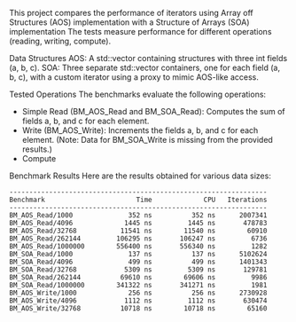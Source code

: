 

This project compares the performance of iterators using Array off Structures (AOS) implementation with a Structure of Arrays (SOA) implementation The tests measure performance for different operations (reading, writing, compute).

Data Structures
AOS: A std::vector containing structures with three int fields (a, b, c).
SOA: Three separate std::vector<int> containers, one for each field (a, b, c), with a custom iterator using a proxy to mimic AOS-like access.

Tested Operations
The benchmarks evaluate the following operations:
- Simple Read (BM_AOS_Read and BM_SOA_Read): Computes the sum of fields a, b, and c for each element.
- Write (BM_AOS_Write): Increments the fields a, b, and c for each element. (Note: Data for BM_SOA_Write is missing from the provided results.)
- Compute 

Benchmark Results
Here are the results obtained for various data sizes:
```
-----------------------------------------------------------------
Benchmark                       Time             CPU   Iterations
-----------------------------------------------------------------
BM_AOS_Read/1000              352 ns          352 ns      2007341
BM_AOS_Read/4096             1445 ns         1445 ns       478783
BM_AOS_Read/32768           11541 ns        11540 ns        60910
BM_AOS_Read/262144         106295 ns       106247 ns         6736
BM_AOS_Read/1000000        556400 ns       556340 ns         1282
BM_SOA_Read/1000              137 ns          137 ns      5102624
BM_SOA_Read/4096              499 ns          499 ns      1401343
BM_SOA_Read/32768            5309 ns         5309 ns       129781
BM_SOA_Read/262144          69610 ns        69606 ns         9986
BM_SOA_Read/1000000        341322 ns       341271 ns         1981
BM_AOS_Write/1000             256 ns          256 ns      2730928
BM_AOS_Write/4096            1112 ns         1112 ns       630474
BM_AOS_Write/32768          10718 ns        10718 ns        65160
```


